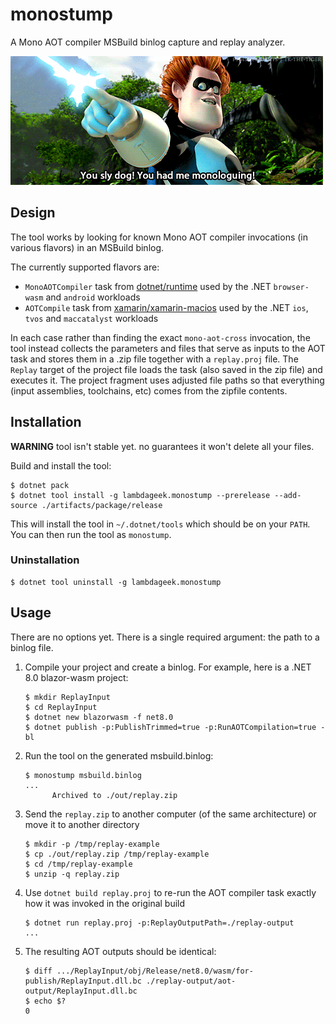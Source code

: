 # monostump

A Mono AOT compiler MSBuild binlog capture and replay analyzer.

![Syndrome from The Incredibles saying "You sly dog, you got me monologuing"](media/monolog.gif)

## Design

The tool works by looking for known Mono AOT compiler invocations (in various flavors) in an MSBuild binlog.

The currently supported flavors are:

* `MonoAOTCompiler` task from [dotnet/runtime](https://github.com/dotnet/runtime) used by the .NET `browser-wasm` and `android` workloads
* `AOTCompile` task from [xamarin/xamarin-macios](https://github.com/xamarin/xamarin-macios) used by the .NET `ios`, `tvos` and `maccatalyst` workloads

In each case rather than finding the exact `mono-aot-cross` invocation, the tool instead collects the parameters and files that serve as inputs to the AOT task and stores them in a .zip file together
with a `replay.proj` file.  The `Replay` target of the project file loads the task (also saved in the zip file) and executes it.  The project fragment uses adjusted file paths so that everything (input assemblies, toolchains, etc) comes from the zipfile contents.

## Installation

**WARNING** tool isn't stable yet. no guarantees it won't delete all your files.

Build and install the tool:

```console
$ dotnet pack
$ dotnet tool install -g lambdageek.monostump --prerelease --add-source ./artifacts/package/release
```

This will install the tool in `~/.dotnet/tools` which should be on your `PATH`. You can then run the tool as `monostump`.

### Uninstallation

```console
$ dotnet tool uninstall -g lambdageek.monostump
```

## Usage

There are no options yet. There is a single required argument: the path to a binlog file.

1. Compile your project and create a binlog.  For example, here is a .NET 8.0 blazor-wasm project:

   ```console
   $ mkdir ReplayInput
   $ cd ReplayInput
   $ dotnet new blazorwasm -f net8.0
   $ dotnet publish -p:PublishTrimmed=true -p:RunAOTCompilation=true -bl
   ```

2. Run the tool on the generated msbuild.binlog:

   ```console
   $ monostump msbuild.binlog
   ...
         Archived to ./out/replay.zip
   ```

3. Send the `replay.zip` to another computer (of the same architecture) or move it to another directory

   ```console
   $ mkdir -p /tmp/replay-example
   $ cp ./out/replay.zip /tmp/replay-example
   $ cd /tmp/replay-example
   $ unzip -q replay.zip
   ```

4. Use `dotnet build replay.proj` to re-run the AOT compiler task exactly how it was invoked in the original build

   ```console
   $ dotnet run replay.proj -p:ReplayOutputPath=./replay-output
   ...
   ```

5. The resulting AOT outputs should be identical:

   ```console
   $ diff .../ReplayInput/obj/Release/net8.0/wasm/for-publish/ReplayInput.dll.bc ./replay-output/aot-output/ReplayInput.dll.bc
   $ echo $?
   0
   ```
